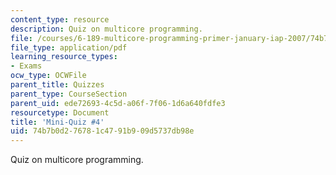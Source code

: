 ```yaml
---
content_type: resource
description: Quiz on multicore programming.
file: /courses/6-189-multicore-programming-primer-january-iap-2007/74b7b0d276781c4791b909d5737db98e_quiz4.pdf
file_type: application/pdf
learning_resource_types:
- Exams
ocw_type: OCWFile
parent_title: Quizzes
parent_type: CourseSection
parent_uid: ede72693-4c5d-a06f-7f06-1d6a640fdfe3
resourcetype: Document
title: 'Mini-Quiz #4'
uid: 74b7b0d2-7678-1c47-91b9-09d5737db98e
---
```

Quiz on multicore programming.


